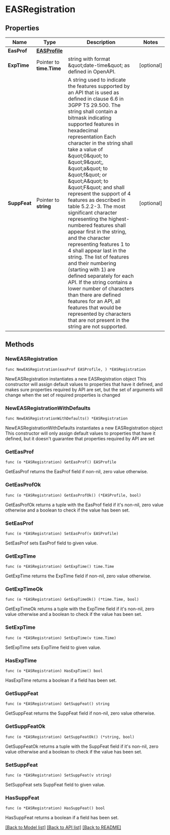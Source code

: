 # EASRegistration

## Properties

Name | Type | Description | Notes
------------ | ------------- | ------------- | -------------
**EasProf** | [**EASProfile**](EASProfile.md) |  | 
**ExpTime** | Pointer to **time.Time** | string with format \&quot;date-time\&quot; as defined in OpenAPI. | [optional] 
**SuppFeat** | Pointer to **string** | A string used to indicate the features supported by an API that is used as defined in clause  6.6 in 3GPP TS 29.500. The string shall contain a bitmask indicating supported features in  hexadecimal representation Each character in the string shall take a value of \&quot;0\&quot; to \&quot;9\&quot;,  \&quot;a\&quot; to \&quot;f\&quot; or \&quot;A\&quot; to \&quot;F\&quot; and shall represent the support of 4 features as described in  table 5.2.2-3. The most significant character representing the highest-numbered features shall  appear first in the string, and the character representing features 1 to 4 shall appear last  in the string. The list of features and their numbering (starting with 1) are defined  separately for each API. If the string contains a lower number of characters than there are  defined features for an API, all features that would be represented by characters that are not  present in the string are not supported.  | [optional] 

## Methods

### NewEASRegistration

`func NewEASRegistration(easProf EASProfile, ) *EASRegistration`

NewEASRegistration instantiates a new EASRegistration object
This constructor will assign default values to properties that have it defined,
and makes sure properties required by API are set, but the set of arguments
will change when the set of required properties is changed

### NewEASRegistrationWithDefaults

`func NewEASRegistrationWithDefaults() *EASRegistration`

NewEASRegistrationWithDefaults instantiates a new EASRegistration object
This constructor will only assign default values to properties that have it defined,
but it doesn't guarantee that properties required by API are set

### GetEasProf

`func (o *EASRegistration) GetEasProf() EASProfile`

GetEasProf returns the EasProf field if non-nil, zero value otherwise.

### GetEasProfOk

`func (o *EASRegistration) GetEasProfOk() (*EASProfile, bool)`

GetEasProfOk returns a tuple with the EasProf field if it's non-nil, zero value otherwise
and a boolean to check if the value has been set.

### SetEasProf

`func (o *EASRegistration) SetEasProf(v EASProfile)`

SetEasProf sets EasProf field to given value.


### GetExpTime

`func (o *EASRegistration) GetExpTime() time.Time`

GetExpTime returns the ExpTime field if non-nil, zero value otherwise.

### GetExpTimeOk

`func (o *EASRegistration) GetExpTimeOk() (*time.Time, bool)`

GetExpTimeOk returns a tuple with the ExpTime field if it's non-nil, zero value otherwise
and a boolean to check if the value has been set.

### SetExpTime

`func (o *EASRegistration) SetExpTime(v time.Time)`

SetExpTime sets ExpTime field to given value.

### HasExpTime

`func (o *EASRegistration) HasExpTime() bool`

HasExpTime returns a boolean if a field has been set.

### GetSuppFeat

`func (o *EASRegistration) GetSuppFeat() string`

GetSuppFeat returns the SuppFeat field if non-nil, zero value otherwise.

### GetSuppFeatOk

`func (o *EASRegistration) GetSuppFeatOk() (*string, bool)`

GetSuppFeatOk returns a tuple with the SuppFeat field if it's non-nil, zero value otherwise
and a boolean to check if the value has been set.

### SetSuppFeat

`func (o *EASRegistration) SetSuppFeat(v string)`

SetSuppFeat sets SuppFeat field to given value.

### HasSuppFeat

`func (o *EASRegistration) HasSuppFeat() bool`

HasSuppFeat returns a boolean if a field has been set.


[[Back to Model list]](../README.md#documentation-for-models) [[Back to API list]](../README.md#documentation-for-api-endpoints) [[Back to README]](../README.md)


